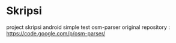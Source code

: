 Skripsi
=======

project skripsi android
 simple test osm-parser 
original repository : https://code.google.com/p/osm-parser/
